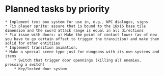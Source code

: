 # Planned tasks by priority

    * Implement text box system for use in, e.g., NPC dialoges, signs
    * Fix player sprite: assure that is bound to the 16x16 base tile dimension and the sword attack range is equal in all directions
    * Fix issue with doors: a) Make the point of contact lower (as of now you have to go certain offset to trigger the transition) and make them solid for other entitiies 
    * Implement transition animation.
    * Make a special scene type just for dungeons with its own systems and items
        * Switch that trigger door opennings (killing all enemies, pressing a switch)
        * Key/locked door system
